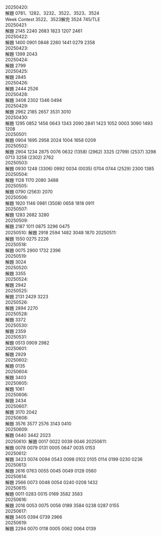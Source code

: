 20250420:  
解題 0781、1282、3232、3522、3523、3524  
Week Contest 3522、3523解完 3524 745/TLE  
20250421:  
解題 2145  2240 2683 1823 1207 2461   
20250422:  
解題 1400 0901 0848 2260 1441 0279 2358  
20250423:  
解題 1399 2043  
20250424:  
解題 2799  
20250425:  
解題 2845  
20250426:  
解題 2444 2526  
20250428:  
解題 3408 2302 1346 0494  
20250429:  
解題 2962 2185 2657 3531 3010  
20250430:  
解題 1295 0852 1456 0643 1343 2090 2841 1423 1052 0003 3090 1493 1208   
20250501:  
解題 0904 1695 2958 2024 1004 1658 0209  
20250502:  
解題 2904 1234 2875 0076 0632 (1358) (2962) 3325 (2799) (2537) 3298 0713 3258 (2302) 2762  
20250503:  
解題 0930 1248 (3306) 0992 0034 (0035) 0704 0744 (2529) 2300 1385  
20250504:  
解題 1128 1170 2080 3488  
20250505:  
解題 0790 (2563) 2070  
20250506:  
解題 1920 1146 0981 (3508) 0658 1818 0911  
20250507:  
解題 1283 2682 3280  
20250509:  
解題 2187 1011 0875 3296 0475  
20250510:
解題 2918 2594 1482 3048 1870
20250511:  
解題 1550 0275 2226   
20250518:  
解題 0075 2900 1732 2396  
20250519:  
解題 3024  
20250520:  
解題 3355  
20250524:  
解題 2942  
20250525:  
解題 2131 2429 3223  
20250526:  
解題 2894 2270  
20250528:  
解題 3372  
20250530:  
解題 2359  
20250531:  
解題 0513 0909 2982  
20250601:  
解題 2929  
20250602:  
解題 0135  
20250604:  
解題 3403  
20250605:  
解題 1061  
20250606:  
解題 2434  
20250607:  
解題 3170 2042   
20250608:  
解題 3576 3577 2576 3143 0410  
20250609:  
解題 0440 3442 2023  
20250610:
解題 0017 0022 0039 0046 
20250611:  
解題 0078 0079 0131 0005 0647 0035 0153   
20250612:  
解題 3423 0074 0094 0543 0098 0102 0105 0114 0199 0230 0236   
20250613:  
解題 2616 0763 0055 0045 0049 0128 0560  
20250614:  
解題 2566 0073 0048 0054 0240 0208 1432  
20250615:  
解題 0011 0283 0015 0169 3582 3583  
20250616:  
解題 2016 0053 0075 0056 0189 3584 0238 0287 0155  
20250617:	
解題 3405 0394 0739	2966	
20250619:  
解題 2294 0070 0118 0005 0062 0064 0139   